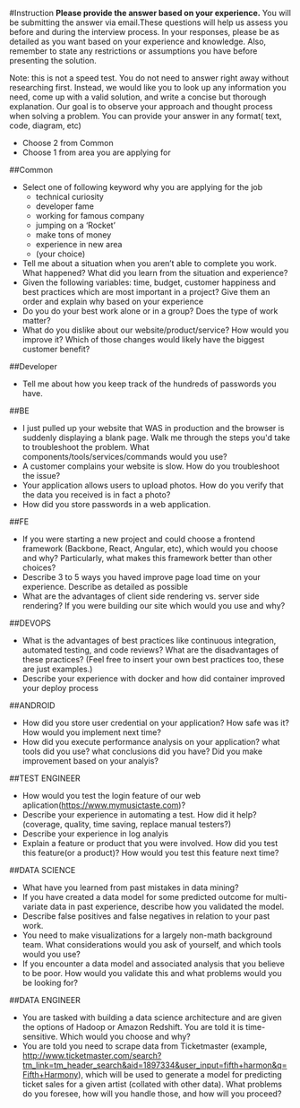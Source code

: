 #Instruction
**Please provide the answer based on your experience.**
You will be submitting the answer via email.These questions will help us assess you before and during the interview process.
In your responses, please be as detailed as you want based on your experience and knowledge. Also, remember to state any restrictions or assumptions you have before presenting the solution.

Note: this is not a speed test. You do not need to answer right away without researching first. Instead, we would like you to look up any information you need, come up with a valid solution, and write a concise but thorough explanation. Our goal is to observe your approach and thought process when solving a problem.
You can provide your answer in any format( text, code, diagram, etc)
- Choose 2 from Common
- Choose 1 from area you are applying for

##Common
- Select one of following keyword why you are applying for the job 
  * technical curiosity
  * developer fame
  * working for famous company
  * jumping on a ‘Rocket’
  * make tons of money
  * experience in new area
  * (your choice)
- Tell me about a situation when you aren’t able to complete you work. What happened? What did you learn from the situation and experience?
- Given the following variables: time, budget, customer happiness and best practices which are most important in a project? Give them an order and explain why based on your experience
- Do you do your best work alone or in a group?  Does the type of work matter?
- What do you dislike about our website/product/service?  How would you improve it? Which of those changes would likely have the biggest customer benefit?

##Developer
- Tell me about how you keep track of the hundreds of passwords you have.
 

##BE
- I just pulled up your website that WAS in production and the browser is suddenly displaying a blank page. Walk me through the steps you'd take to troubleshoot the problem. What components/tools/services/commands would you use?
- A customer complains your website is slow. How do you troubleshoot the issue?
- Your application allows users to upload photos. How do you verify that the data you received is in fact a photo?
- How did you store passwords in a web application.

##FE
- If you were starting a new project and could choose a frontend framework (Backbone, React, Angular, etc), which would you choose and why? Particularly, what makes this framework better than other choices?
- Describe 3 to 5 ways you haved improve page load time on your experience. Describe as detailed as possible
- What are the advantages of client side rendering vs. server side rendering? If you were building our site which would you use and why?

##DEVOPS
- What is the advantages of best practices like continuous integration, automated testing, and code reviews? What are the disadvantages of these practices? (Feel free to insert your own best practices too, these are just examples.)
- Describe your experience with docker and how did container improved your deploy process

##ANDROID
- How did you store user credential on your application? How safe was it? How would you implement next time?
- How did you execute performance analysis on your application? what tools did you use? what conclusions did you have? Did you make improvement based on your analyis?

##TEST ENGINEER
- How would you test the login feature of our web aplication(https://www.mymusictaste.com)? 
- Describe your experience in automating a test. How did it help? (coverage, quality, time saving, replace manual testers?)
- Describe your experience in log analyis 
- Explain a feature or product that you were involved. How did you test this feature(or a product)? How would you test this feature next time?

##DATA SCIENCE
- What have you learned from past mistakes in data mining?
- If you have created a data model for some predicted outcome for multi-variate data in past experience, describe how you validated the model.
- Describe false positives and false negatives in relation to your past work.
- You need to make visualizations for a largely non-math background team. What considerations would you ask of yourself, and which tools would you use?
- If you encounter a data model and associated analysis that you believe to be poor. How would you validate this and what problems would you be looking for?

##DATA ENGINEER
- You are tasked with building a data science architecture and are given the options of Hadoop or Amazon Redshift. You are told it is time-sensitive. Which would you choose and why?
- You are told you need to scrape data from Ticketmaster (example, http://www.ticketmaster.com/search?tm_link=tm_header_search&aid=1897334&user_input=fifth+harmon&q=Fifth+Harmony), which will be used to generate a model for predicting ticket sales for a given artist (collated with other data). What problems do you foresee, how will you handle those, and how will you proceed?


